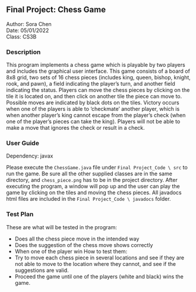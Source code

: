 ## Final Project: Chess Game

Author: Sora Chen <br>
Date: 05/01/2022 <br>
Class: CS3B

### Description

This program implements a chess game which is playable by two players and includes the
graphical user interface. This game consists of a board of 8x8 grid, two sets of 16 chess pieces
(includes king, queen, bishop, knight, rook, and pawn), a field indicating the player’s turn, and
another field indicating the status. Players can move the chess pieces by clicking on the tile it is
located on, and then click on another tile the piece can move to. Possible moves are indicated by black
dots on the tiles. Victory occurs when one of the players is able to ‘checkmate’ another player, which
is when another player’s king cannot escape from the player’s check (when one of the player’s pieces
can take the king). Players will not be able to make a move that ignores the check or result in a check.

### User Guide

Dependency: javax

Please execute the `ChessGame.java` file under `Final Project_Code \ src` to run the game.
Be sure all the other supplied classes are in the same directory, and `chess_piece.png` has to be in the
project directory.
After executing the program, a window will pop up and the user can play the game by clicking on the
tiles and moving the chess pieces.
All javadocs html files are included in the `Final Project_Code \ javadocs` folder.

### Test Plan

These are what will be tested in the program:
- Does all the chess piece move in the intended way
- Does the suggestion of the chess move shows correctly
- When one of the player win
  How to test them:
- Try to move each chess piece in several locations and see if they are not able to
  move to the location where they cannot, and see if the suggestions are valid.
- Proceed the game until one of the players (white and black) wins the game.
